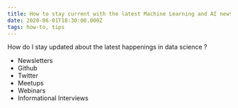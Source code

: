 ```yaml
---
title: How to stay current with the latest Machine Learning and AI news ?
date: 2020-06-01T18:30:00.000Z
tags: how-to, tips
---
```

How do I stay updated about the latest happenings in data science ?

* Newsletters 
* Github
* Twitter
* Meetups
* Webinars
* Informational Interviews